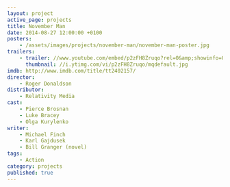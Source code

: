 ```yaml
---
layout: project
active_page: projects
title: November Man
date: 2014-08-27 12:00:00 +0100
posters:
    - /assets/images/projects/november-man/november-man-poster.jpg
trailers:
    - trailer: //www.youtube.com/embed/p2zFH8Zruqo?rel=0&amp;showinfo=0
      thumbnail: //i.ytimg.com/vi/p2zFH8Zruqo/mqdefault.jpg
imdb: http://www.imdb.com/title/tt2402157/
director:
    - Roger Donaldson
distributor:
    - Relativity Media
cast:
    - Pierce Brosnan
    - Luke Bracey
    - Olga Kurylenko
writer:
    - Michael Finch
    - Karl Gajdusek
    - Bill Granger (novel)
tags:
    - Action
category: projects
published: true
---
```

